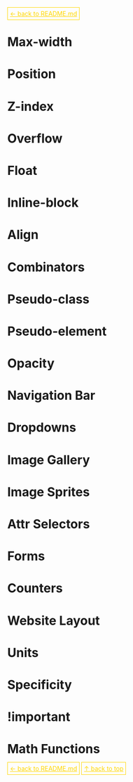 <a href='../README.md' id='top' style='border: 1px solid gold; padding: 5px; color: gold'>← back to README.md</a>

# Max-width

# Position

# Z-index

# Overflow

# Float

# Inline-block

# Align

# Combinators

# Pseudo-class

# Pseudo-element

# Opacity

# Navigation Bar

# Dropdowns

# Image Gallery

# Image Sprites

# Attr Selectors

# Forms

# Counters

# Website Layout

# Units

# Specificity

# !important

# Math Functions

<a href='../README.md' style='border: 1px solid gold; padding: 5px; color: gold'>← back to README.md</a>
<a href='#top' style='border: 1px solid gold; padding: 5px; color: gold'>↑ back to top</a>
